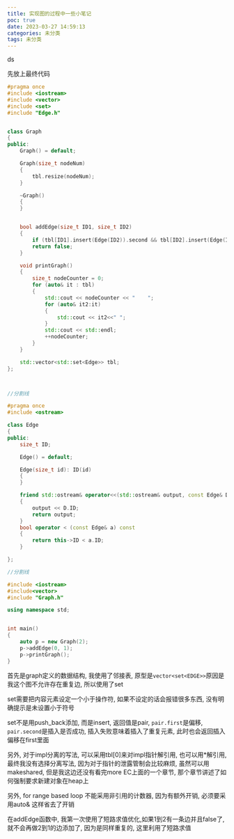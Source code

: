 ```yaml
---
title: 实现图的过程中一些小笔记
poc: true
date: 2023-03-27 14:59:13
categories: 未分类
tags: 未分类
---
```


ds

先放上最终代码

```cpp
#pragma once
#include <iostream>
#include <vector>
#include <set>
#include "Edge.h"


class Graph
{
public:
	Graph() = default;

	Graph(size_t nodeNum)
	{
		tbl.resize(nodeNum);
	}

	~Graph()
	{
	}


	bool addEdge(size_t ID1, size_t ID2)
	{
		if (tbl[ID1].insert(Edge(ID2)).second && tbl[ID2].insert(Edge(ID1)).second) return true;
		return false;
	}

	void printGraph()
	{
		size_t nodeCounter = 0;
		for (auto& it : tbl)
		{
			std::cout << nodeCounter << "    ";
			for (auto& it2:it)
			{
				std::cout << it2<<" ";
			}
			std::cout << std::endl;
			++nodeCounter;
		}
	}

	std::vector<std::set<Edge>> tbl;
};



//分割线

#pragma once
#include <ostream>

class Edge
{
public:
	size_t ID;

	Edge() = default;

	Edge(size_t id): ID(id)
	{
	}

	friend std::ostream& operator<<(std::ostream& output, const Edge& D)
	{
		output << D.ID;
		return output;
	}
	bool operator < (const Edge& a) const
	{
		return this->ID < a.ID;
	}

};

//分割线

#include <iostream>
#include<vector>
#include "Graph.h"

using namespace std;


int main()
{
	auto p = new Graph(2);
	p->addEdge(0, 1);
	p->printGraph();
}

```

首先是graph定义的数据结构, 我使用了邻接表, 原型是`vector<set<EDGE>>`原因是我这个图不允许存在重复边, 所以使用了set

set需要把内容元素设定一个小于操作符, 如果不设定的话会报错很多东西, 没有明确提示是未设置小于符号

set不是用push_back添加, 而是insert, 返回值是pair, `pair.first`是偏移, `pair.second`是插入是否成功, 插入失败意味着插入了重复元素, 此时也会返回插入偏移在first里面

另外, 对于impl分离的写法, 可以采用tbl[0]来对impl指针解引用, 也可以用*解引用, 最终我没有选择分离写法, 因为对于指针的泄露管制会比较麻烦, 虽然可以用makeshared, 但是我这边还没有看完more EC上面的一个章节, 那个章节讲述了如何强制要求新建对象在heap上

另外, for range based loop 不能采用非引用的计数器, 因为有额外开销, 必须要采用auto& 这样省去了开销

在addEdge函数中, 我第一次使用了短路求值优化,如果1到2有一条边并且false了, 就不会再做2到1的边添加了, 因为是同样重复的, 这里利用了短路求值

